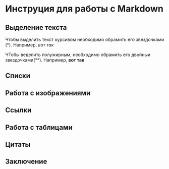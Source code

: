 # Инструция для работы с Markdown

## Выделение текста 

Чтобы выделить текст курсивом необходимо обрамить его звездочками (*). Например, *вот так*

ЧТобы веделить полужирным, необходимо обрамить его двойныи звездочками(**). Например, **вот так**

## Списки

## Работа с изображениями

## Ссылки

## Работа с таблицами 

## Цитаты

## Заключение
